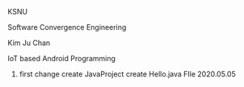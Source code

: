 KSNU

Software Convergence Engineering

Kim Ju Chan

IoT based Android Programming

1. first change
create JavaProject
create Hello.java FIle
2020.05.05
